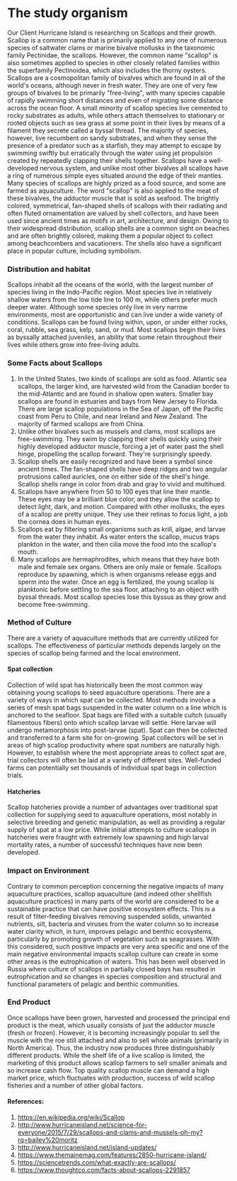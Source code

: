 
# The study organism 

Our Client Hurricane Island is researching on Scallops and their growth. 
Scallop is a common name that is primarily applied to any one of numerous species of saltwater clams or marine bivalve mollusks in the taxonomic family Pectinidae, the scallops. However, the common name "scallop" is also sometimes applied to species in other closely related families within the superfamily Pectinoidea, which also includes the thorny oysters.
Scallops are a cosmopolitan family of bivalves which are found in all of the world's oceans, although never in fresh water. They are one of very few groups of bivalves to be primarily "free-living", with many species capable of rapidly swimming short distances and even of migrating some distance across the ocean floor. A small minority of scallop species live cemented to rocky substrates as adults, while others attach themselves to stationary or rooted objects such as sea grass at some point in their lives by means of a filament they secrete called a byssal thread. The majority of species, however, live recumbent on sandy substrates, and when they sense the presence of a predator such as a starfish, they may attempt to escape by swimming swiftly but erratically through the water using jet propulsion created by repeatedly clapping their shells together. Scallops have a well-developed nervous system, and unlike most other bivalves all scallops have a ring of numerous simple eyes situated around the edge of their mantles.
Many species of scallops are highly prized as a food source, and some are farmed as aquaculture. The word "scallop" is also applied to the meat of these bivalves, the adductor muscle that is sold as seafood. The brightly colored, symmetrical, fan-shaped shells of scallops with their radiating and often fluted ornamentation are valued by shell collectors, and have been used since ancient times as motifs in art, architecture, and design.
Owing to their widespread distribution, scallop shells are a common sight on beaches and are often brightly colored, making them a popular object to collect among beachcombers and vacationers. The shells also have a significant place in popular culture, including symbolism.

### Distribution and habitat
Scallops inhabit all the oceans of the world, with the largest number of species living in the Indo-Pacific region. Most species live in relatively shallow waters from the low tide line to 100 m, while others prefer much deeper water. Although some species only live in very narrow environments, most are opportunistic and can live under a wide variety of conditions. Scallops can be found living within, upon, or under either rocks, coral, rubble, sea grass, kelp, sand, or mud. Most scallops begin their lives as byssally attached juveniles, an ability that some retain throughout their lives while others grow into free-living adults.

### Some Facts about Scallops
1.	In the United States, two kinds of scallops are sold as food. Atlantic sea scallops, the larger kind, are harvested wild from the Canadian border to the mid-Atlantic and are found in shallow open waters. Smaller bay scallops are found in estuaries and bays from New Jersey to Florida. There are large scallop populations in the Sea of Japan, off the Pacific coast from Peru to Chile, and near Ireland and New Zealand. The majority of farmed scallops are from China.
2.	Unlike other bivalves such as mussels and clams, most scallops are free-swimming. They swim by clapping their shells quickly using their highly developed adductor muscle, forcing a jet of water past the shell hinge, propelling the scallop forward. They're surprisingly speedy.
3.	Scallop shells are easily recognized and have been a symbol since ancient times. The fan-shaped shells have deep ridges and two angular protrusions called auricles, one on either side of the shell's hinge. Scallop shells range in color from drab and gray to vivid and multihued.
4.	Scallops have anywhere from 50 to 100 eyes that line their mantle. These eyes may be a brilliant blue color, and they allow the scallop to detect light, dark, and motion. Compared with other mollusks, the eyes of a scallop are pretty unique. They use their retinas to focus light, a job the cornea does in human eyes.
5.	Scallops eat by filtering small organisms such as krill, algae, and larvae from the water they inhabit. As water enters the scallop, mucus traps plankton in the water, and then cilia move the food into the scallop's mouth. 
6.	Many scallops are hermaphrodites, which means that they have both male and female sex organs. Others are only male or female. Scallops reproduce by spawning, which is when organisms release eggs and sperm into the water. Once an egg is fertilized, the young scallop is planktonic before settling to the sea floor, attaching to an object with byssal threads. Most scallop species lose this byssus as they grow and become free-swimming.
### Method of Culture
There are a variety of aquaculture methods that are currently utilized for scallops. The effectiveness of particular methods depends largely on the species of scallop being farmed and the local environment.
#### Spat collection
Collection of wild spat has historically been the most common way obtaining young scallops to seed aquaculture operations. There are a variety of ways in which spat can be collected. Most methods involve a series of mesh spat bags suspended in the water column on a line which is anchored to the seafloor. Spat bags are filled with a suitable cultch (usually filamentous fibers) onto which scallop larvae will settle. Here larvae will undergo metamorphosis into post-larvae (spat). Spat can then be collected and transferred to a farm site for on-growing.
Spat collectors will be set in areas of high scallop productivity where spat numbers are naturally high. However, to establish where the most appropriate areas to collect spat are, trial collectors will often be laid at a variety of different sites. Well-funded farms can potentially set thousands of individual spat bags in collection trials.
#### Hatcheries
Scallop hatcheries provide a number of advantages over traditional spat collection for supplying seed to aquaculture operations, most notably in selective breeding and genetic manipulation, as well as providing a regular supply of spat at a low price. While initial attempts to culture scallops in hatcheries were fraught with extremely low spawning and high larval mortality rates, a number of successful techniques have now been developed.

### Impact on Environment
Contrary to common perception concerning the negative impacts of many aquaculture practices, scallop aquaculture (and indeed other shellfish aquaculture practices) in many parts of the world are considered to be a sustainable practice that can have positive ecosystem effects. This is a result of filter-feeding bivalves removing suspended solids, unwanted nutrients, silt, bacteria and viruses from the water column so to increase water clarity which, in turn, improves pelagic and benthic ecosystems, particularly by promoting growth of vegetation such as seagrasses. 
With this considered, such positive impacts are very area specific and one of the main negative environmental impacts scallop culture can create in some other areas is the eutrophication of waters. This has been well observed in Russia where culture of scallops in partially closed bays has resulted in eutrophication and so changes in species composition and structural and functional parameters of pelagic and benthic communities.

### End Product
Once scallops have been grown, harvested and processed the principal end product is the meat, which usually consists of just the adductor muscle (fresh or frozen). However, it is becoming increasingly popular to sell the muscle with the roe still attached and also to sell whole animals (primarily in North America). Thus, the industry now produces three distinguishably different products.
While the shelf life of a live scallop is limited, the marketing of this product allows scallop farmers to sell smaller animals and so increase cash flow. Top quality scallop muscle can demand a high market price, which fluctuates with production, success of wild scallop fisheries and a number of other global factors.

#### References:
1. https://en.wikipedia.org/wiki/Scallop
2. http://www.hurricaneisland.net/science-for-everyone/2015/7/29/scallops-and-clams-and-mussels-oh-my?rq=bailey%20moritz 
3. http://www.hurricaneisland.net/island-updates/ 
4. https://www.themainemag.com/features/2850-hurricane-island/  
5. https://sciencetrends.com/what-exactly-are-scallops/ 
6. https://www.thoughtco.com/facts-about-scallops-2291857 

